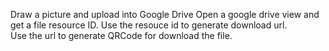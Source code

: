 Draw a picture and upload into Google Drive
Open a google drive view and get a file resource ID. 
Use the resouce id to generate download url.  
Use the url to generate QRCode for download the file.
